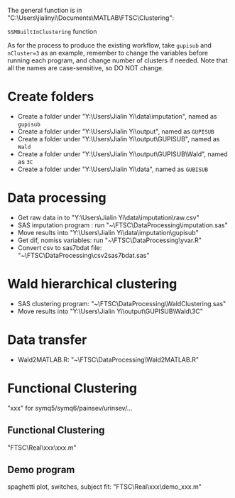 The general function is in "C:\Users\jialinyi\Documents\MATLAB\FTSC\Clustering":

`SSMBuiltInClustering` function

As for the process to produce the existing workflow, take `gupisub` and `nCluster=3` as an example, remember to change the variables before running each program, and change number of clusters if needed.
Note that all the names are case-sensitive, so DO NOT change.

# Create folders

*  Create a folder under "Y:\Users\Jialin Yi\data\imputation", named as `gupisub`
*  Create a folder under "Y:\Users\Jialin Yi\output", named as `GUPISUB`
*  Create a folder under "Y:\Users\Jialin Yi\output\GUPISUB", named as `Wald`
*  Create a folder under "Y:\Users\Jialin Yi\output\GUPISUB\Wald", named as `3C`
*  Create a folder under "Y:\Users\Jialin Yi\data", named as `GUBISUB`


# Data processing

*  Get raw data in to "Y:\Users\Jialin Yi\data\imputation\raw.csv"
*  SAS imputation program : run "~\FTSC\DataProcessing\imputation.sas"
*  Move results into "Y:\Users\Jialin Yi\data\imputation\gupisub"
*  Get dif, nomiss variables: run "~\FTSC\DataProcessing\yvar.R"
*  Convert csv to sas7bdat file: "~\FTSC\DataProcessing\csv2sas7bdat.sas"


# Wald hierarchical clustering

*  SAS clustering program: "~\FTSC\DataProcessing\WaldClustering.sas"
*  Move results into "Y:\Users\Jialin Yi\output\GUPISUB\Wald\3C"


# Data transfer

* Wald2MATLAB.R: "~\FTSC\DataProcessing\Wald2MATLAB.R"


# Functional Clustering

"xxx" for symq5/symq6/painsev/urinsev/...

## Functional Clustering
"FTSC\Real\xxx\xxx.m"

## Demo program 
spaghetti plot, switches, subject fit: "FTSC\Real\xxx\demo_xxx.m"